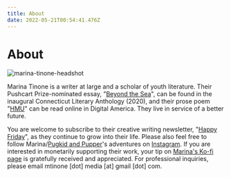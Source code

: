 ```yaml
---
title: About
date: 2022-05-21T00:54:41.476Z
---
```

# About

![marina-tinone-headshot](/images/gmail-profile-pic.jpg)

Marina Tinone is a writer at large and a scholar of youth literature. Their Pushcart Prize-nominated essay, "[Beyond the Sea](https://www.mtinone.com/portfolio/beyond-the-sea/)", can be found in the inaugural Connecticut Literary Anthology (2020), and their prose poem "[HMU](https://www.mtinone.com/portfolio/hmu/)" can be read online in Digital America. They live in service of a better future. 

You are welcome to subscribe to their creative writing newsletter, "[Happy Friday](https://buttondown.email/mtinone)", as they continue to grow into their life. Please also feel free to follow Marina/[Pugkid and Pupper](https://www.mtinone.com/portfolio/pugkid-and-pupper/)'s adventures on [Instagram](https://www.instagram.com/mtinone/). If you are interested in monetarily supporting their work, your tip on [Marina's Ko-fi page](https://ko-fi.com/mtinone) is gratefully received and appreciated. For professional inquiries, please email mtinone \[dot] media \[at] gmail \[dot] com.